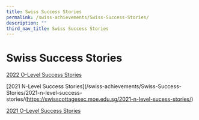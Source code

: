```yaml
---
title: Swiss Success Stories
permalink: /swiss-achievements/Swiss-Success-Stories/
description: ""
third_nav_title: Swiss Success Stories
---
```

# Swiss Success Stories

[2022 O-Level Success Stories](https://swisscottagesec.moe.edu.sg/2022-o-level-success-stories/)

[2021 N-Level Success Stories](/swiss-achievements/Swiss-Success-Stories/2021-n-level-success-stories/(https://swisscottagesec.moe.edu.sg/2021-n-level-sucess-stories/)

[2021 O-Level Success Stories](/swiss-achievements/Swiss-Success-Stories/2021-o-level-success-stories/)